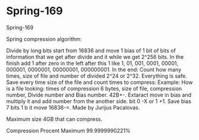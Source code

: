 # Spring-169
Spring-169

Spring compression algorithm:


Divide by long bits start from 16836 and move 1 bias of 1 bit of bits of information that we get after divide and it while we get 2^256 bits. In the finish add 1 after zero in the left after this 1 like 1, 01, 001, 0001, 00001, 000001, 0000001, 00000001, 000000001. In the end: Count how many times, size of file and number of divided 2^24 or 2^32. Everything is safe. Save every time size of the file and count times to compress: Example: How is a file looking: times of compression 6 bytes, size of file, compression number, Divide number and Bias number. 42B+-. Extaract move in bias and multiply it and add number from the another side. bit 0 -X or 1 +1. Save bias 7 bits 1 b it move 16836-=. Made by Jurijus Pacalovas.

Maximum size 4GB that can compress.

Compression Procent Maximum 99.9999990221%






